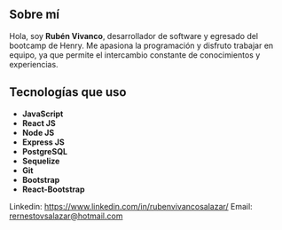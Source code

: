 ## Sobre mí

Hola, soy **Rubén Vivanco**, desarrollador de software y egresado del bootcamp de Henry. Me apasiona la programación y disfruto trabajar en equipo, ya que permite el intercambio constante de conocimientos y experiencias.

## Tecnologías que uso

- **JavaScript**
- **React JS**
- **Node JS**
- **Express JS**
- **PostgreSQL**
- **Sequelize**
- **Git**
- **Bootstrap**
- **React-Bootstrap**

Linkedin: https://www.linkedin.com/in/rubenvivancosalazar/
Email: rernestovsalazar@hotmail.com
